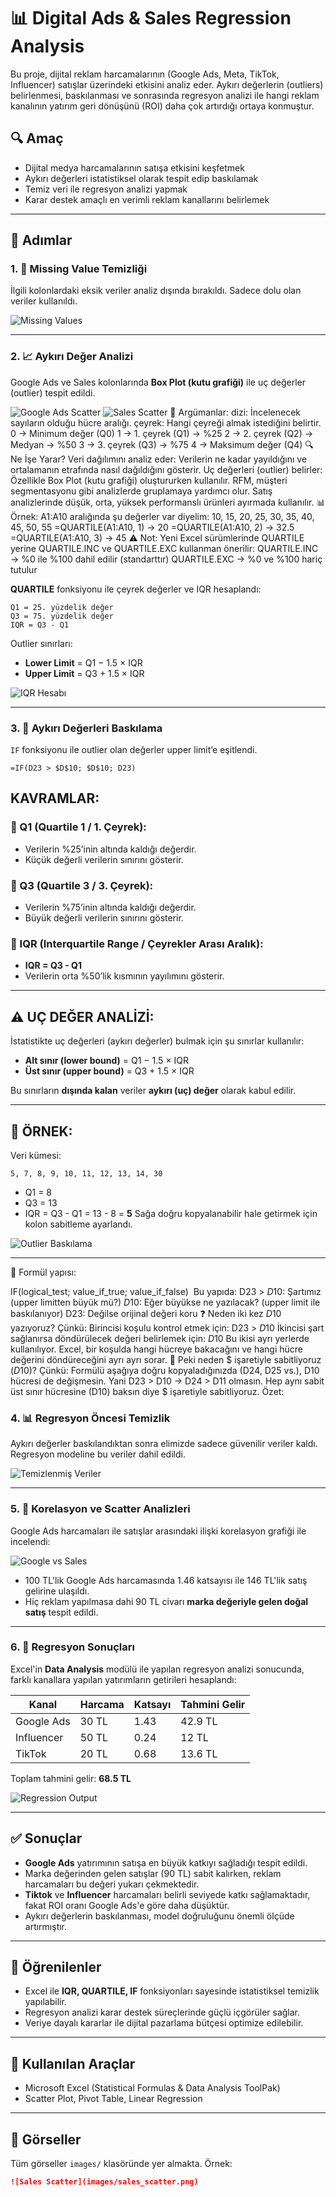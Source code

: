 
# 📊 Digital Ads & Sales Regression Analysis

Bu proje, dijital reklam harcamalarının (Google Ads, Meta, TikTok, Influencer) satışlar üzerindeki etkisini analiz eder. Aykırı değerlerin (outliers) belirlenmesi, baskılanması ve sonrasında regresyon analizi ile hangi reklam kanalının yatırım geri dönüşünü (ROI) daha çok artırdığı ortaya konmuştur.

## 🔍 Amaç

- Dijital medya harcamalarının satışa etkisini keşfetmek  
- Aykırı değerleri istatistiksel olarak tespit edip baskılamak  
- Temiz veri ile regresyon analizi yapmak  
- Karar destek amaçlı en verimli reklam kanallarını belirlemek  

---

## 📁 Adımlar

### 1. 🧹 Missing Value Temizliği

İlgili kolonlardaki eksik veriler analiz dışında bırakıldı. Sadece dolu olan veriler kullanıldı.

![Missing Values](images/missing_values.png)

---

### 2. 📈 Aykırı Değer Analizi

Google Ads ve Sales kolonlarında **Box Plot (kutu grafiği)** ile uç değerler (outlier) tespit edildi.

![Google Ads Scatter](images/googleads_scatter.png)
![Sales Scatter](images/sales_scatter.png)
📌 Argümanlar:
dizi: İncelenecek sayıların olduğu hücre aralığı.
çeyrek: Hangi çeyreği almak istediğini belirtir.
0 → Minimum değer (Q0)
1 → 1. çeyrek (Q1) → %25
2 → 2. çeyrek (Q2) → Medyan → %50
3 → 3. çeyrek (Q3) → %75
4 → Maksimum değer (Q4)
🔍 Ne İşe Yarar?
Veri dağılımını analiz eder:
Verilerin ne kadar yayıldığını ve ortalamanın etrafında nasıl dağıldığını gösterir.
Uç değerleri (outlier) belirler:
Özellikle Box Plot (kutu grafiği) oluştururken kullanılır.
RFM, müşteri segmentasyonu gibi analizlerde gruplamaya yardımcı olur.
Satış analizlerinde düşük, orta, yüksek performanslı ürünleri ayırmada kullanılır.
📊 Örnek:
A1:A10 aralığında şu değerler var diyelim:
10, 15, 20, 25, 30, 35, 40, 45, 50, 55
=QUARTILE(A1:A10, 1) → 20
=QUARTILE(A1:A10, 2) → 32.5
=QUARTILE(A1:A10, 3) → 45
⚠️ Not:
Yeni Excel sürümlerinde QUARTILE yerine QUARTILE.INC ve QUARTILE.EXC kullanman önerilir:
QUARTILE.INC → %0 ile %100 dahil edilir (standarttır)
QUARTILE.EXC → %0 ve %100 hariç tutulur

**QUARTILE** fonksiyonu ile çeyrek değerler ve IQR hesaplandı:

```
Q1 = 25. yüzdelik değer  
Q3 = 75. yüzdelik değer  
IQR = Q3 - Q1  
```

Outlier sınırları:
- **Lower Limit** = Q1 − 1.5 × IQR  
- **Upper Limit** = Q3 + 1.5 × IQR  

![IQR Hesabı](images/iqr_example.png)

---

### 3. 🚫 Aykırı Değerleri Baskılama

`IF` fonksiyonu ile outlier olan değerler upper limit’e eşitlendi.

```excel
=IF(D23 > $D$10; $D$10; D23)
```
## KAVRAMLAR:

### 🔹 Q1 (Quartile 1 / 1. Çeyrek):

- Verilerin %25’inin altında kaldığı değerdir.
- Küçük değerli verilerin sınırını gösterir.

### 🔹 Q3 (Quartile 3 / 3. Çeyrek):

- Verilerin %75’inin altında kaldığı değerdir.
- Büyük değerli verilerin sınırını gösterir.

### 🔹 IQR (Interquartile Range / Çeyrekler Arası Aralık):

- **IQR = Q3 - Q1**
- Verilerin orta %50’lik kısmının yayılımını gösterir.

---

## ⚠️ UÇ DEĞER ANALİZİ:

İstatistikte uç değerleri (aykırı değerler) bulmak için şu sınırlar kullanılır:

- **Alt sınır (lower bound)** = Q1 − 1.5 × IQR
- **Üst sınır (upper bound)** = Q3 + 1.5 × IQR

Bu sınırların **dışında kalan** veriler **aykırı (uç) değer** olarak kabul edilir.

---

## 🔢 ÖRNEK:

Veri kümesi:

`5, 7, 8, 9, 10, 11, 12, 13, 14, 30`

- Q1 = 8
- Q3 = 13
- IQR = Q3 - Q1 = 13 - 8 = **5**
Sağa doğru kopyalanabilir hale getirmek için kolon sabitleme ayarlandı.

![Outlier Baskılama](images/outlier_if_logic.png)

---
📌 Formül yapısı:

IF(logical_test; value_if_true; value_if_false)
​
Bu yapıda:
D23 > $D$10: Şartımız (upper limitten büyük mü?)
$D$10: Eğer büyükse ne yazılacak? (upper limit ile baskılanıyor)
D23: Değilse orijinal değeri koru
❓ Neden iki kez $D$10 yazıyoruz?
Çünkü:
Birincisi koşulu kontrol etmek için: D23 > $D$10
İkincisi şart sağlanırsa döndürülecek değeri belirlemek için: $D$10
Bu ikisi ayrı yerlerde kullanılıyor. Excel, bir koşulda hangi hücreye bakacağını ve hangi hücre değerini döndüreceğini ayrı ayrı sorar.
📌 Peki neden $ işaretiyle sabitliyoruz ($D$10)?
Çünkü:
Formülü aşağıya doğru kopyaladığınızda (D24, D25 vs.), D10 hücresi de değişmesin.
Yani D23 > D10 → D24 > D11 olmasın. Hep aynı sabit üst sınır hücresine (D10) baksın diye $ işaretiyle sabitliyoruz.
Özet:

### 4. 📊 Regresyon Öncesi Temizlik

Aykırı değerler baskılandıktan sonra elimizde sadece güvenilir veriler kaldı. Regresyon modeline bu veriler dahil edildi.

![Temizlenmiş Veriler](images/clean_data.png)

---

### 5. 🔁 Korelasyon ve Scatter Analizleri

Google Ads harcamaları ile satışlar arasındaki ilişki korelasyon grafiği ile incelendi:

![Google vs Sales](images/google_vs_sales_scatter.png)

- 100 TL'lik Google Ads harcamasında 1.46 katsayısı ile 146 TL'lik satış gelirine ulaşıldı.
- Hiç reklam yapılmasa dahi 90 TL civarı **marka değeriyle gelen doğal satış** tespit edildi.

---

### 6. 📐 Regresyon Sonuçları

Excel'in **Data Analysis** modülü ile yapılan regresyon analizi sonucunda, farklı kanallara yapılan yatırımların getirileri hesaplandı:

| Kanal        | Harcama | Katsayı | Tahmini Gelir |
|--------------|---------|---------|----------------|
| Google Ads   | 30 TL   | 1.43    | 42.9 TL        |
| Influencer   | 50 TL   | 0.24    | 12 TL          |
| TikTok       | 20 TL   | 0.68    | 13.6 TL        |

Toplam tahmini gelir: **68.5 TL**

![Regression Output](images/regression_output.png)

---

## ✅ Sonuçlar

- **Google Ads** yatırımının satışa en büyük katkıyı sağladığı tespit edildi.
- Marka değerinden gelen satışlar (90 TL) sabit kalırken, reklam harcamaları bu değeri yukarı çekmektedir.
- **Tiktok** ve **Influencer** harcamaları belirli seviyede katkı sağlamaktadır, fakat ROI oranı Google Ads'e göre daha düşüktür.
- Aykırı değerlerin baskılanması, model doğruluğunu önemli ölçüde artırmıştır.

---

## 🧠 Öğrenilenler

- Excel ile **IQR, QUARTILE, IF** fonksiyonları sayesinde istatistiksel temizlik yapılabilir.
- Regresyon analizi karar destek süreçlerinde güçlü içgörüler sağlar.
- Veriye dayalı kararlar ile dijital pazarlama bütçesi optimize edilebilir.

---

## 📌 Kullanılan Araçlar

- Microsoft Excel (Statistical Formulas & Data Analysis ToolPak)
- Scatter Plot, Pivot Table, Linear Regression

---

## 📎 Görseller

Tüm görseller `images/` klasöründe yer almakta. Örnek:  
```markdown
![Sales Scatter](images/sales_scatter.png)
```


